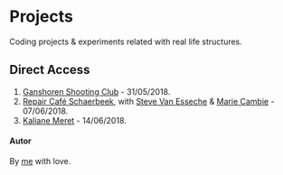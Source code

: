 # Projects

Coding projects & experiments related with real life structures.

## Direct Access

1. [Ganshoren Shooting Club](https://github.com/pedroseromenho/projects/tree/master/club-ganshoren) - 31/05/2018. 
2. [Repair Café Schaerbeek](https://github.com/Steve-VE/becode-AHOD), with [Steve Van Esseche](https://github.com/Steve-VE) & [Marie Cambie](https://github.com/mcambie) - 07/06/2018.
3. [Kaliane Meret](https://github.com/pedroseromenho/projects/tree/master/kaliane-meret) - 14/06/2018.

#### Autor

By [me](https://github.com/pedroseromenho/) with love.
